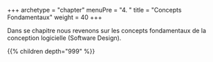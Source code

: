 +++
archetype = "chapter"
menuPre = "4. "
title = "Concepts Fondamentaux"
weight = 40
+++

Dans se chapitre nous revenons sur les concepts fondamentaux de la conception logicielle (Software Design).

{{% children depth="999" %}}
